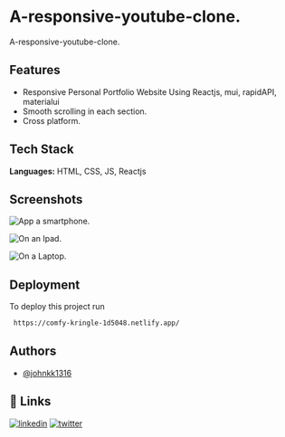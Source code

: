 
# A-responsive-youtube-clone.

A-responsive-youtube-clone.


## Features

- Responsive Personal Portfolio Website Using Reactjs, mui, rapidAPI, materialui
- Smooth scrolling in each section.
- Cross platform.



    
    
    
    
    

## Tech Stack

**Languages:** HTML, CSS, JS, Reactjs




## Screenshots

![App a smartphone.](https://user-images.githubusercontent.com/88212270/191140691-c1c8efc3-7e25-448b-8b05-72862b824f48.png)

![On an Ipad.](https://user-images.githubusercontent.com/88212270/191140694-1856edda-01de-449d-81f4-a547bdc57d63.png)

![On a Laptop.](https://user-images.githubusercontent.com/88212270/191140676-d5d12f7f-a2e6-49cf-8b3a-570d49ced65e.png)

## Deployment

To deploy this project run

```bash
 https://comfy-kringle-1d5048.netlify.app/
```


## Authors

- [@johnkk1316](https://github.com/johnkk1316)


## 🔗 Links
[![linkedin](https://img.shields.io/badge/linkedin-0A66C2?style=for-the-badge&logo=linkedin&logoColor=white)](https://www.linkedin.com/in/john-kinyanjui-82374120a/)
[![twitter](https://img.shields.io/badge/twitter-1DA1F2?style=for-the-badge&logo=twitter&logoColor=white)](https://twitter.com/@Vykin98)

